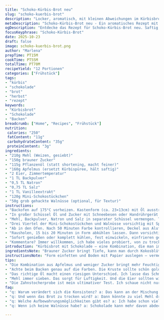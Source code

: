 ```yaml
---
title: "Schoko-Kürbis-Brot neu"
slug: "schoko-kuerbis-brot"
description: "Locker, aromatisch, mit kleinen Abweichungen im Kürbisbrot. Weniger Zucker, Apfelmus statt Kürbispüree erhöht Feuchtigkeit, mische Backtriebmittel leicht um, für mehr Auftrieb. Schokolade bleibt dominant, aber mit Walnüssen als Crunch upgrade. Feine Tipps zu Konsistenz, Backzeit und Formwahl, inklusive Papiereinsatz gegen Anbacken. Unbedingt auf Farbe und Zahnstocherprobe achten, nicht nur Uhr. Nicht überrühren – der klassische Fehler. Kühlt besser, wird saftiger, zum Einfrieren geeignet. Geschmacklich und strukturell im Vergleich mit klassischen Rezepten getestet, mit robusten Backtipps und Fehleranalysen. Küchentraum fürs Herbstbacken, aber mindert Süße, empfiehlt sich fürs Frühstück und unterwegs. "
metaDescription: "Schoko-Kürbis-Brot neu - Ein aromatisches Rezept mit Apfelmus, weniger Zucker und Walnüssen für den perfekten Genuss im Herbst"
ogDescription: "Entdecke das Rezept für Schoko-Kürbis-Brot neu. Saftig, lecker und mit einem Knusper-Upgrade durch Walnüsse"
focusKeyphrase: "Schoko-Kürbis-Brot"
date: 2025-10-23
draft: false
image: schoko-kuerbis-brot.png
author: "Marlena"
prepTime: PT15M
cookTime: PT55M
totalTime: PT70M
recipeYield: "12 Portionen"
categories: ["Frühstück"]
tags:
- "kürbis"
- "schokolade"
- "brot"
- "herbst"
- "rezept"
keywords:
- "Kürbisbrot"
- "Schokolade"
- "Backen"
breadcrumb: ["Home", "Recipes", "Frühstück"]
nutrition: 
 calories: "250"
 fatContent: "11g"
 carbohydrateContent: "35g"
 proteinContent: "3g"
ingredients:
- "210g Mehl (Weizen, gesiebt)"
- "150g brauner Zucker"
- "115g Pflanzenöl (statt shortening, macht feiner)"
- "160g Apfelmus (ersetzt Kürbispüree, hält saftig)"
- "2 Eier, Zimmertemperatur"
- "1 TL Backpulver"
- "0,5 TL Natron"
- "0,75 TL Salz"
- "1 TL Vanilleextrakt"
- "120g Mini-Schokostückchen"
- "50g grob gehackte Walnüsse (optional, für Textur)"
instructions:
- "Backofen auf 175°C vorheizen. Kastenform (ca. 23×13cm) mit Öl ausstreichen, Boden mit Backpapier auslegen, erleichtert nachher das Lösen."
- "In großer Schüssel Öl und Zucker mit Schneebesen oder Handrührgerät etwa 2–3 Minuten cremig schlagen, bis hell und fluffig. Eier einzeln einrühren, dann Apfelmus und Vanille dazu. Alles gut verbinden, nicht zu kräftig."
- "Mehl, Backpulver, Natron und Salz in separater Schüssel vermengen. Trockene Zutaten zügig unter die feuchten heben. Nicht zu lange rühren, sonst zäh."
- "Drei Viertel der Mini-Schokostückchen und Walnüsse vorsichtig mit Spatel unterheben. Teig in Backform füllen, glatt streichen. Rest Schokolade als topping darüberstreuen – sieht dekorativ aus."
- "Ab in den Ofen. Nach 50 Minuten Farbe kontrollieren, Deckel aus Alufolie bei schneller Bräunung locker oben drauflegen. Insgesamt rund 55 Minuten backen. Zahnstocherprobe: sauber oder mit wenigen Krümeln rausziehen, fertig."
- "Rausholen, 15 bis 20 Minuten in Form abkühlen lassen. Dann vorsichtig stürzen, Papier hilft gegen Kleben. Komplett auskühlen lassen vor dem Schneiden, sonst bröckelt es."
- "Sofort genießen oder komplett kühlen, fest einwickeln, einfrieren geht super. Nach Auftauen Feuchtigkeit wieder da."
- "Kommentare? Immer willkommen, ich habe vieles probiert, von zu trockenen bis klebrigen Varianten."
introduction: "Kürbisbrot mit Schokolade – eine Kombination, die man immer wieder anders macht. Ich tauschte Kürbispüree gegen Apfelmus, um mehr Feuchtigkeit reinzubringen, das Ergebnis ist erstaunlich zart. Weniger Zucker, dafür mehr Aroma durch Walnüsse und Vanille. Der Trick liegt im richtigen Umgang mit den Zutaten. Öl bringt mehr Saftigkeit als shortening – das Traditionelle wird hier modernisiert, aber der Kern bleibt. Das Teigrühren – keine Übertreibung, sonst wird der Kuchen hart, gerade bei Mehlmischungen. Backzeit am besten mit Sehen und Fühlen einschätzen, nicht stur auf Zeit verlassen. Man lernt im Laufe der Jahre auf Farben und Gerüche zu achten, so vermeidet man die typischen Fehler. Das Abschmecken bleibt dir überlassen, aber diese Version ist ein guter Startpunkt für Experimente. "
ingredientsNote: "Brauner Zucker bringt Tiefe, kann man durch Kokosblütenzucker ersetzen, für karamellige Noten. Apfelmus sorgt für frische Feuchtigkeit statt Kürbis, klappt auch mit süßer Püreealternative wie Karotten oder Zucchini. Öl statt shortening, wenn du mehr Saftigkeit willst, nimmt aber etwas vom Resistenzfaktor raus. Backpulver und Natron zusammen geben den nötigen Auftrieb – falls du Backpulver nur hast, nochmal ⅓ TL mehr nehmen. Walnüsse optional, geben Knack statt nur Schokolade. Salz nicht weglassen, balanciert die Süße. Vanille immer als flüssiges Extrakt, getrocknet geht, aber Flüssigkeit macht gleichmäßiger Teig. Mehl immer gesiebt, Luft reinbringen nicht unterschätzen, keine Klümpchen. Eier sollten warm sein – bringt bessere Emulsion und Luftigkeit. "
instructionsNote: "Form einfetten und Boden mit Papier auslegen – vermeidet festsitzen und Bruch beim Stürzen. Zucker und Öl zuerst cremig schlagen, gibt Struktur im Teig – das kurze Schlagen reicht, zu lang zerstört die feine Luft. Eier einzeln, dann Apfelmus, damit alles gleichmäßig bleibt. Mehlmischung immer trocken und gesiebt, dann zügig unterheben, keine Rührmaschine, Muskelkraft genügt, sonst Übermischung und zäh. Schokolade und Nüsse zuletzt und behutsam eingearbeitet, damit sie nicht auflösen oder zu stark zerbrechen. Backzeit ist Richtwert, Farbe der Kruste beobachten, mit Zahnstocher im Kern testen. Deckel bei zu schneller Bräunung – das ist ein echter Retter. 15–20 Minuten in Form abkühlen lassen, sonst zerfällt das Brot beim Herausnehmen. Luftdicht lagern oder einfrieren, schmeckt nach dem Auftauen fast wie frisch. Wer es feiner mag, sollte Walnüsse weglassen und mehr Schokolade rein. "
tips:
- "Die Kombination aus Apfelmus und weniger Zucker bringt mehr Feuchtigkeit. Das ist wichtig, besonders für die Konsistenz. Ich habe viel mit Rezepten experimentiert und festgestellt, dass Übermischen die Struktur ruiniert. Kurzes, sanftes Rühren – weniger ist mehr."
- "Achte beim Backen genau auf die Farben. Die Kruste sollte schön goldbraun sein. Wenn du zu früh die Ofentür öffnest, kann das Brot zusammenfallen. Ich lege immer eine Alufolie oben drauf, wenn die Farbe schneller kommt. So bleibt es saftig."
- "Das richtige Öl macht einen riesigen Unterschied. Ich lasse das Schmalz weg. Pflanzenöl sorgt für mehr Saftigkeit. Man kann auch Raps- oder Sonnenblumenöl verwenden. Weniger intensiv als Butter, aber die Feuchtigkeit bleibt. Unbedingt darauf achten."
- "Mehl immer sieben. Das sorgt für Luftigkeit. Und die Eier sollten wirklich Zimmertemperatur haben. Ich habe zu oft kalte Eier verwendet, und der Teig war zäh. Es ist ein simpel zu merkender Trick, der große Auswirkungen hat. Achte darauf."
- "Die Zahnstocherprobe ist mein ultimativer Test. Ich schaue nicht nur auf die Uhr. Wenn er mit wenigen Krümeln rauskommt, ist es perfekt. Ist er noch zu nass, sollte er länger im Ofen bleiben. Und trotzdem nicht vor dem Zeitabgelaufenen öffnen."
faq:
- "q: Warum verändert sich die Konsistenz? a: Das kann an der Mischung der Zutaten liegen. Zu viel mechanisches Rühren macht es zäh. Wenn der Teig zu lange bearbeitet wird, kann das auch die Luftigkeit verringern. Einfach kurz und effektiv arbeiten."
- "q: Und wenn das Brot zu trocken wird? a: Dann könnte zu viel Mehl drin sein oder die Backzeit war zu lang. In der nächsten Runde weniger Mehl nutzen. Alternativ Apfelmus, das bringt mehr Feuchtigkeit zurück."
- "q: Welche Aufbewahrungsmöglichkeiten gibt es? a: Ich habe schon viele ausprobiert. Luftdicht in Alufolie einwickeln, dann geht's. Man kann auch einfrieren. Nach dem Auftauen bekommt es die Feuchtigkeit zurück. Oder einfach in Bäckertüten lagern."
- "q: Wenn ich keine Walnüsse habe? a: Schokolade kann mehr davon abdecken. Oder Nüsse komplett weglassen. Stattdessen vielleicht Mandeln oder Haselnüsse verwenden. So bleibt der Crunch aber geschmacklich trotzdem intensiv."

---
```


